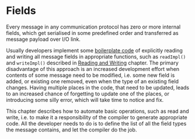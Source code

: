 # Fields

Every message in any communication protocol has zero or more internal fields, which
get serialised in some predefined order and transferred as message payload over
I/O link.

Usually developers implement some 
[boilerplate code](https://en.wikipedia.org/wiki/Boilerplate_code)
of explicitly reading and writing all message fields in appropriate functions,
such as `readImpl()` and `writeImpl()` described in
[Reading and Writing](../message/read_write.md) chapter. The primary 
disadvantage of this approach is an increased development effort when contents 
of some message need to be modified, i.e. some new field is added, 
or existing one removed, even when the type of an existing field changes. 
Having multiple places in the code, that need to be updated, leads to
an increased chance of forgetting to update one of the places, or introducing
some silly error, which will take time to notice and fix.

This chapter describes how to automate basic operations, such as read and write,
i.e. to make it a responsibility of the compiler to generate appropriate code.
All the developer needs to do is to define the list of all the field types
the message contains, and let the compiler do the job.

